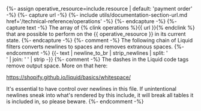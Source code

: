 {%- assign operative_resource=include.resource | default: 'payment order' -%}
{%- capture url -%}
    {%- include utils/documentation-section-url.md
        href='/technical-reference/operations' -%}
{%- endcapture -%}
{%- capture text -%}
The array of {% clink operations %}{{ url }}{% endclink %} that are possible to
perform on the {{ operative_resource }} in its current state.
{%- endcapture -%}
{%- comment -%}
The following chain of Liquid filters converts newlines to spaces and removes
extranous spaces.
{%- endcomment -%}
{{- text | newline_to_br | strip_newlines | split: '<br />' | join: ' ' | strip -}}
{%- comment -%} The dashes in the Liquid code tags remove output space.
More on that here:

<https://shopify.github.io/liquid/basics/whitespace/>

It's essential to have control over newlines in this file. If unintentional
newlines sneak into what's rendered by this include, it will break all tables
it is included in, so please beware.
{%- endcomment -%}
